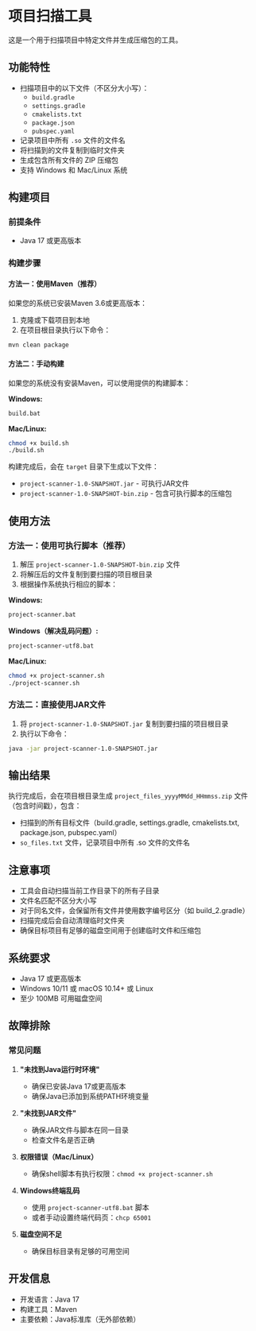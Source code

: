 # 项目扫描工具

这是一个用于扫描项目中特定文件并生成压缩包的工具。

## 功能特性

- 扫描项目中的以下文件（不区分大小写）：
  - `build.gradle`
  - `settings.gradle`
  - `cmakelists.txt`
  - `package.json`
  - `pubspec.yaml`
- 记录项目中所有 `.so` 文件的文件名
- 将扫描到的文件复制到临时文件夹
- 生成包含所有文件的 ZIP 压缩包
- 支持 Windows 和 Mac/Linux 系统

## 构建项目

### 前提条件

- Java 17 或更高版本

### 构建步骤

#### 方法一：使用Maven（推荐）

如果您的系统已安装Maven 3.6或更高版本：

1. 克隆或下载项目到本地
2. 在项目根目录执行以下命令：

```bash
mvn clean package
```

#### 方法二：手动构建

如果您的系统没有安装Maven，可以使用提供的构建脚本：

**Windows:**
```cmd
build.bat
```

**Mac/Linux:**
```bash
chmod +x build.sh
./build.sh
```

构建完成后，会在 `target` 目录下生成以下文件：
- `project-scanner-1.0-SNAPSHOT.jar` - 可执行JAR文件
- `project-scanner-1.0-SNAPSHOT-bin.zip` - 包含可执行脚本的压缩包

## 使用方法

### 方法一：使用可执行脚本（推荐）

1. 解压 `project-scanner-1.0-SNAPSHOT-bin.zip` 文件
2. 将解压后的文件复制到要扫描的项目根目录
3. 根据操作系统执行相应的脚本：

**Windows:**
```cmd
project-scanner.bat
```

**Windows（解决乱码问题）:**
```cmd
project-scanner-utf8.bat
```

**Mac/Linux:**
```bash
chmod +x project-scanner.sh
./project-scanner.sh
```

### 方法二：直接使用JAR文件

1. 将 `project-scanner-1.0-SNAPSHOT.jar` 复制到要扫描的项目根目录
2. 执行以下命令：

```bash
java -jar project-scanner-1.0-SNAPSHOT.jar
```

## 输出结果

执行完成后，会在项目根目录生成 `project_files_yyyyMMdd_HHmmss.zip` 文件（包含时间戳），包含：

- 扫描到的所有目标文件（build.gradle, settings.gradle, cmakelists.txt, package.json, pubspec.yaml）
- `so_files.txt` 文件，记录项目中所有 .so 文件的文件名

## 注意事项

- 工具会自动扫描当前工作目录下的所有子目录
- 文件名匹配不区分大小写
- 对于同名文件，会保留所有文件并使用数字编号区分（如 build_2.gradle）
- 扫描完成后会自动清理临时文件夹
- 确保目标项目有足够的磁盘空间用于创建临时文件和压缩包

## 系统要求

- Java 17 或更高版本
- Windows 10/11 或 macOS 10.14+ 或 Linux
- 至少 100MB 可用磁盘空间

## 故障排除

### 常见问题

1. **"未找到Java运行时环境"**
   - 确保已安装Java 17或更高版本
   - 确保Java已添加到系统PATH环境变量

2. **"未找到JAR文件"**
   - 确保JAR文件与脚本在同一目录
   - 检查文件名是否正确

3. **权限错误（Mac/Linux）**
   - 确保shell脚本有执行权限：`chmod +x project-scanner.sh`

4. **Windows终端乱码**
   - 使用 `project-scanner-utf8.bat` 脚本
   - 或者手动设置终端代码页：`chcp 65001`

5. **磁盘空间不足**
   - 确保目标目录有足够的可用空间

## 开发信息

- 开发语言：Java 17
- 构建工具：Maven
- 主要依赖：Java标准库（无外部依赖）
